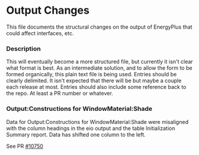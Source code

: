 Output Changes
==============

This file documents the structural changes on the output of EnergyPlus that could affect interfaces, etc.

### Description

This will eventually become a more structured file, but currently it isn't clear what format is best. As an intermediate solution, and to allow the form to be formed organically, this plain text file is being used. Entries should be clearly delimited. It isn't expected that there will be but maybe a couple each release at most. Entries should also include some reference back to the repo. At least a PR number or whatever.

### Output:Constructions for WindowMaterial:Shade
Data for Output:Constructions for WindowMaterial:Shade were misaligned with the column headings in the eio output and the table Initialization Summary report. Data has shifted one column to the left.

See PR [#10750](https://github.com/NREL/EnergyPlus/pull/10750)
